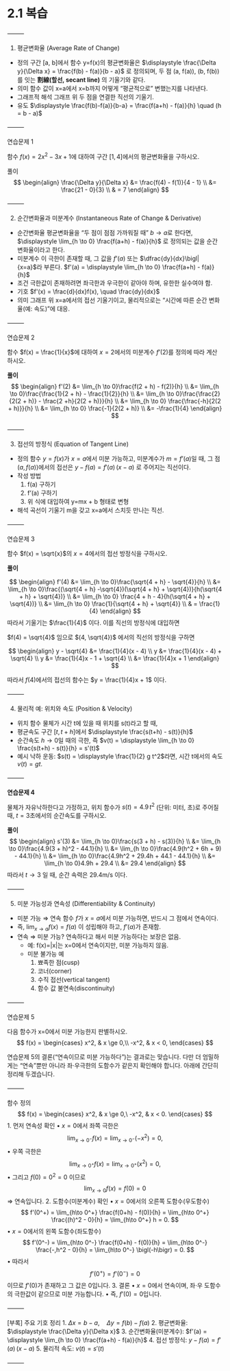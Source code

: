 # 2.1 복습

⸻

1. 평균변화율 (Average Rate of Change)
* 정의
구간 [a, b]에서 함수 y=f(x)의 평균변화율은
$\displaystyle \frac{\Delta y}{\Delta x} = \frac{f(b) - f(a)}{b - a}$
로 정의되며, 두 점 (a, f(a)), (b, f(b))를 잇는 **割線(할선, secant line)** 의 기울기와 같다.
* 의미
함수 값이 x=a에서 x=b까지 어떻게 “평균적으로” 변했는지를 나타낸다.
* 그래프적 해석
그래프 위 두 점을 연결한 직선의 기울기.
* 유도
$\displaystyle \frac{f(b)-f(a)}{b-a} = \frac{f(a+h) - f(a)}{h} \quad (h = b - a)$

⸻

연습문제 1

함수 $f(x) = 2x^2 - 3x + 1$에 대하여 구간 $[1,\,4]$에서의 평균변화율을 구하시오.

풀이 
$$
\begin{align}
\frac{\Delta y}{\Delta x} &= \frac{f(4) - f(1)}{4 - 1} \\
&= \frac{21 - 0}{3} \\
& = 7
\end{align}
$$

⸻

2. 순간변화율과 미분계수 (Instantaneous Rate of Change & Derivative)
* 순간변화율
평균변화율을 “두 점이 점점 가까워질 때” $b \to a$로 한다면,
$\displaystyle \lim_{h \to 0} \frac{f(a+h) - f(a)}{h}$
로 정의되는 값을 순간변화율이라고 한다.
* 미분계수
이 극한이 존재할 때, 그 값을 $f’(a)$ 또는 $\dfrac{dy}{dx}\bigl|{x=a}$라 부른다.
$f'(a) = \displaystyle \lim_{h \to 0} \frac{f(a+h) - f(a)}{h}$
* 조건
극한값이 존재하려면 좌극한과 우극한이 같아야 하며, 유한한 실수여야 함.
* 기호
$f'(x) = \frac{d}{dx}f(x), \quad \frac{dy}{dx}$
* 의미
그래프 위 x=a에서의 접선 기울기이고, 물리적으로는 “시간에 따른 순간 변화율(예: 속도)”에 대응.

⸻

연습문제 2

함수 $f(x) = \frac{1}{x}$에 대하여 $x=2$에서의 미분계수 $f’(2)$를 정의에 따라 계산하시오.

**풀이**
$$
\begin{align}
f'(2) &= \lim_{h \to 0}\frac{f(2 + h) - f(2)}{h} \\
&= \lim_{h \to 0}\frac{\frac{1}{2 + h} - \frac{1}{2}}{h} \\
&= \lim_{h \to 0}\frac{\frac{2}{2(2 + h)} - \frac{2 +h}{2(2 + h)}}{h} \\
&= \lim_{h \to 0} \frac{\frac{-h}{2(2 + h)}}{h} \\
&= \lim_{h \to 0} \frac{-1}{2(2 + h)} \\
&= -\frac{1}{4}
\end{align}
$$

⸻

3. 접선의 방정식 (Equation of Tangent Line)
* 정의
함수 $y=f(x)$가 $x=a$에서 미분 가능하고, 미분계수가 $m=f’(a)$일 때, 그 점 $\bigl(a,\,f(a)\bigr)$에서의 접선은 $y - f(a) = f'(a)\,(x - a)$
로 주어지는 직선이다.
* 작성 방법
	1.	f(a) 구하기
	2.	f’(a) 구하기
	3.	위 식에 대입하여 y=mx + b 형태로 변형
* 해석
곡선이 기울기 m을 갖고 x=a에서 스치듯 만나는 직선.

⸻

연습문제 3

함수 $f(x) = \sqrt{x}$의 $x=4$에서의 접선 방정식을 구하시오.

**풀이**

$$
\begin{align}
f'(4) &= \lim_{h \to 0}\frac{\sqrt{4 + h} - \sqrt{4}}{h} \\
&= \lim_{h \to 0}\frac{(\sqrt{4 + h} -\sqrt{4})(\sqrt{4 + h} + \sqrt{4})}{h(\sqrt{4 + h} + \sqrt{4})} \\
&= \lim_{h \to 0} \frac{4 + h - 4}{h(\sqrt{4 + h} + \sqrt{4})} \\
&= \lim_{h \to 0} \frac{1}{\sqrt{4 + h} + \sqrt{4}} \\ 
& = \frac{1}{4}
\end{align}
$$
따라서 기울기는 $\frac{1}{4}$ 이다. 이를 직선의 방정식에 대입하면

$f(4) = \sqrt{4}$ 임으로 $(4, \sqrt{4})$ 에서의 직선의 방정식을 구하면

$$
\begin{align}
y - \sqrt{4} &= \frac{1}{4}(x - 4) \\
y &= \frac{1}{4}(x - 4) + \sqrt{4} \\
y &= \frac{1}{4}x - 1 + \sqrt{4} \\
&= \frac{1}{4}x + 1
\end{align}
$$

따라서 $f(4)$에서의 접선의 함수는 $y = \frac{1}{4}x + 1$ 이다.

⸻

4. 물리적 예: 위치와 속도 (Position & Velocity)
* 위치 함수
물체가 시간 t에 있을 때 위치를 s(t)라고 할 때,
* 평균속도
구간 $[t,\,t+h]$에서 $\displaystyle \frac{s(t+h) - s(t)}{h}$
* 순간속도
$h \to 0$일 때의 극한, 즉
$v(t) = \displaystyle \lim_{h \to 0} \frac{s(t+h) - s(t)}{h} = s'(t)$
* 예시
낙하 운동: $s(t) = \displaystyle \frac{1}{2} g t^2$라면, 시간 t에서의 속도 $v(t)=gt$.

⸻

**연습문제 4**

물체가 자유낙하한다고 가정하고, 위치 함수가 $s(t) = 4.9\,t^2$ (단위: 미터, 초)로 주어질 때, $t=3$초에서의 순간속도를 구하시오.

**풀이**
$$
\begin{align}
s'(3) &= \lim_{h \to 0}\frac{s(3 + h) - s(3)}{h} \\
&= \lim_{h \to 0}\frac{4.9(3 + h)^2 - 44.1}{h} \\
&= \lim_{h \to 0}\frac{4.9(h^2 + 6h + 9) - 44.1}{h} \\
&= \lim_{h \to 0}\frac{4.9h^2 + 29.4h + 44.1 - 44.1}{h} \\
&= \lim_{h \to 0}4.9h + 29.4 \\
&= 29.4
\end{align}
$$
따라서 $t \to 3$ 일 때, 순간 속력은 29.4m/s 이다.

⸻

5. 미분 가능성과 연속성 (Differentiability & Continuity)
* 미분 가능 ⇒ 연속
함수 $f$가 $x=a$에서 미분 가능하면, 반드시 그 점에서 연속이다.
* 즉, $\displaystyle \lim_{x\to a} f(x) = f(a)$ 이 성립해야 하고, $\displaystyle f’(a)$가 존재함.
* 연속 ⇒ 미분 가능?
연속하다고 해서 미분 가능하다는 보장은 없음.
    * 예: f(x)=|x|는 x=0에서 연속이지만, 미분 가능하지 않음.
    * 미분 불가능 예
        1.	뾰족한 점(cusp)
        2.	코너(corner)
        3.	수직 접선(vertical tangent)
        4.	함수 값 불연속(discontinuity)

⸻

연습문제 5

다음 함수가 x=0에서 미분 가능한지 판별하시오.
$$
f(x) = 
\begin{cases}
  x^2, & x \ge 0,\\
  -x^2, & x < 0,
\end{cases}
$$

연습문제 5의 결론(“연속이므로 미분 가능하다”)는 결과로는 맞습니다. 다만 더 엄밀하게는 “연속”뿐만 아니라 좌·우극한의 도함수가 같은지 확인해야 합니다. 아래에 간단히 정리해 두겠습니다.

⸻

함수 정의
$$
f(x) =
\begin{cases}
x^2, & x \ge 0,\
-x^2, & x < 0.
\end{cases}
$$
	1.	먼저 연속성 확인
	•	$x=0$에서 좌쪽 극한은
$$
\lim_{x\to 0^-} f(x) = \lim_{x\to 0^-} (-x^2) = 0,
$$
	•	우쪽 극한은
$$
\lim_{x\to 0^+} f(x) = \lim_{x\to 0^+} (x^2) = 0,
$$
	•	그리고 $f(0) = 0^2 = 0$ 이므로
$$
\lim_{x\to 0} f(x) = f(0) = 0
$$
⇒ 연속입니다.
	2.	도함수(미분계수) 확인
	•	$x=0$에서의 오른쪽 도함수(우도함수)
$$
f’(0^+) = \lim_{h\to 0^+} \frac{f(0+h) - f(0)}{h}
= \lim_{h\to 0^+} \frac{(h)^2 - 0}{h}
= \lim_{h\to 0^+} h
= 0.
$$
	•	$x=0$에서의 왼쪽 도함수(좌도함수)
$$
f’(0^-) = \lim_{h\to 0^-} \frac{f(0+h) - f(0)}{h}
= \lim_{h\to 0^-} \frac{-,h^2 - 0}{h}
= \lim_{h\to 0^-} \bigl(-h\bigr)
= 0.
$$
	•	따라서
$$
f’(0^+) = f’(0^-) = 0
$$
이므로 $f’(0)$가 존재하고 그 값은 0입니다.
	3.	결론
	•	$x=0$에서 연속이며, 좌·우 도함수의 극한값이 같으므로 미분 가능합니다.
	•	즉, $f’(0)=0$입니다.

⸻

[부록] 주요 기호 정리
	1.	$\Delta x = b - a,\quad \Delta y = f(b) - f(a)$
	2.	평균변화율: $\displaystyle \frac{\Delta y}{\Delta x}$
	3.	순간변화율(미분계수): $f'(a) = \displaystyle \lim_{h \to 0} \frac{f(a+h) - f(a)}{h}$
	4.	접선 방정식: $y - f(a) = f'(a)\,(x - a)$
	5.	물리적 속도: $v(t) = s'(t)$

⸻
